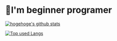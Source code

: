 # 🤔I'm beginner programer
<!-- リポジトリステータス -->
[![hogehoge's github stats](https://github-readme-stats.vercel.app/api?username=hanikami63254&hide=contribs&count_private=true&show_icons=true&theme=vue)](https://github.com/hanikami63254/)
<!-- ソースコード統計 -->
[![Top used Langs](https://github-readme-stats.vercel.app/api/top-langs/?username=hanikami63254&layout=compact)](https://github.com/hanikami63254/)
<!---
hanikami63254/hanikami63254 is a ✨ special ✨ repository because its `README.md` (this file) appears on your GitHub profile.
You can click the Preview link to take a look at your changes.
--->
